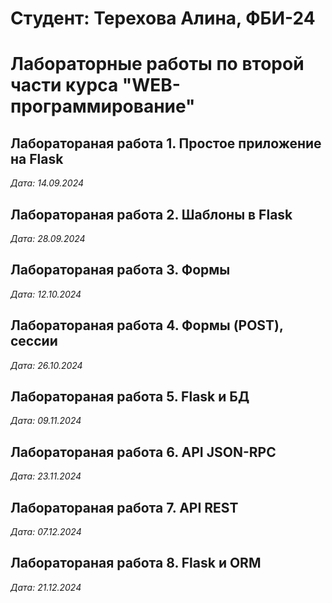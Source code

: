 # Студент: Терехова Алина, ФБИ-24 

# Лабораторные работы по второй части курса "WEB-программирование"

## Лаборатораная работа 1. Простое приложение на Flask

*Дата: 14.09.2024*

## Лаборатораная работа 2. Шаблоны в Flask

*Дата: 28.09.2024*

## Лаборатораная работа 3. Формы

*Дата: 12.10.2024*

## Лаборатораная работа 4. Формы (POST), сессии

*Дата: 26.10.2024*

## Лаборатораная работа 5. Flask и БД

*Дата: 09.11.2024*

## Лаборатораная работа 6. API JSON-RPC

*Дата: 23.11.2024*

## Лаборатораная работа 7. API REST

*Дата: 07.12.2024*

## Лаборатораная работа 8. Flask и ORM

*Дата: 21.12.2024*